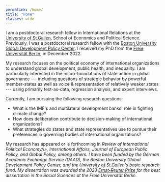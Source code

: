 ```yaml
---
permalink: /home/
title: "Home"
classes: wide
---
```


I am a postdoctoral research fellow in International Relations at the [University of St.Gallen](https://www.unisg.ch/en/universitaet/schools/school-of-economics-and-political-science-seps/), School of Economics and Political Science. Previously, I was a postdoctoral research fellow with the [Boston University Global Development Policy Center](https://www.bu.edu/gdp/). I received my PhD from the [Freie Universität Berlin](https://www.scripts-berlin.eu/), in December 2022.

My research focuses on the political economy of international organizations to understand global development, public health, and inequality. I am particularly interested in the micro-foundations of state action in global governance --- including questions of strategic behavior by powerful member-states as well as voice & representation of relatively weaker states --- using primarily text-as-data, regression analysis, and expert interviews.

Currently, I am pursuing the following research questions:

* What is the IMF's and multilateral development banks' role in fighting climate change?
* How does deliberation contribute to decision-making of international organizations?
* What strategies do states and state representatives use to pursue their preferences in governing bodies of international organizations?

My research has appeared or is forthcoming in <i>Review of International Political Economy/i>, <i>International Affairs</i>, <i>Journal of European Public Policy</i>, and <i>Global Policy</i>, among others. I have been funded by the German Academic Exchange Service (DAAD), the Boston University Global Development Policy Center, and the University of St.Gallen's basic research fund. My dissertation was awarded the 2023 [Ernst-Reuter Prize](https://www.fu-berlin.de/sites/alumni/teilnehmen/ert/ert-2023/index.html) for the best dissertation in the Social Sciences at the Freie Universität Berlin.
